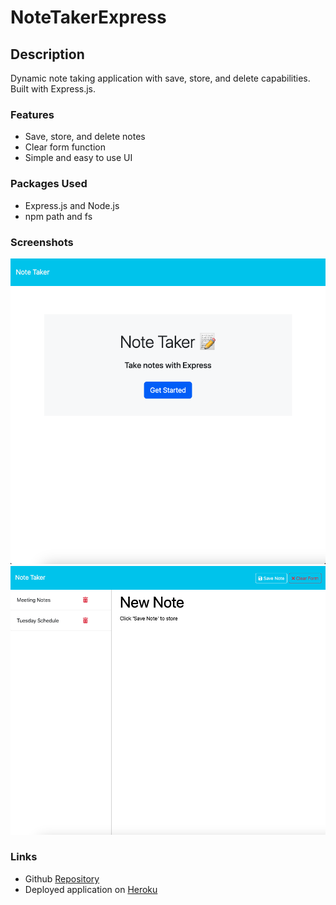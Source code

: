 # NoteTakerExpress

## Description
Dynamic note taking application with save, store, and delete capabilities. Built with Express.js.

### Features
* Save, store, and delete notes
* Clear form function
* Simple and easy to use UI

### Packages Used
* Express.js and Node.js
* npm path and fs

### Screenshots

![screenshot](./Develop/public/assets/images/Home.png)
![screenshot](./Develop/public/assets/images/Notes.png)

### Links

* Github [Repository](https://github.com/micahives/NoteTakerExpress)
* Deployed application on [Heroku](https://secure-tor-16534-6fffebcdd8bb.herokuapp.com/)